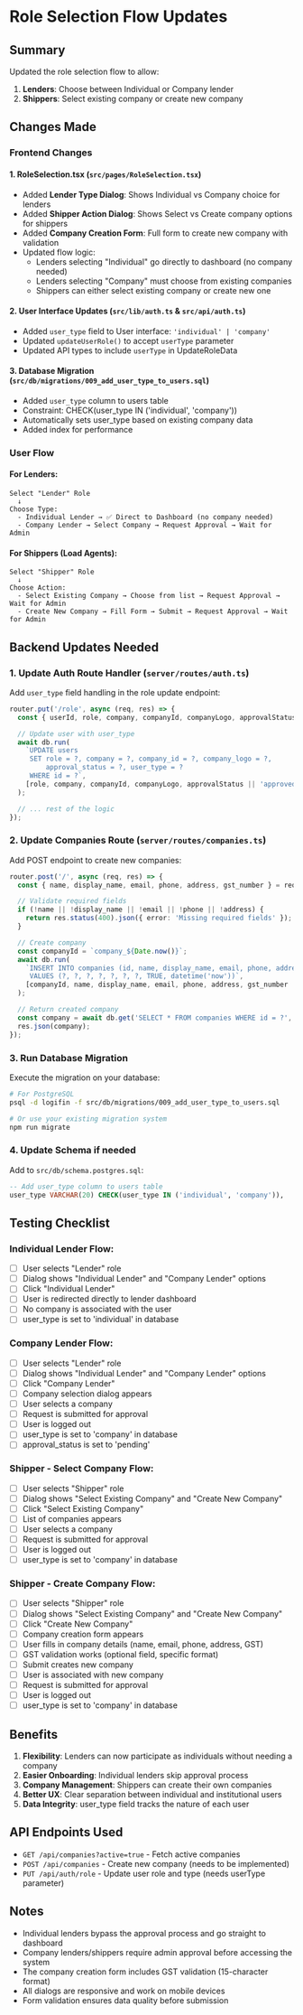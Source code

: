 # Role Selection Flow Updates

## Summary
Updated the role selection flow to allow:
1. **Lenders**: Choose between Individual or Company lender
2. **Shippers**: Select existing company or create new company

## Changes Made

### Frontend Changes

#### 1. RoleSelection.tsx (`src/pages/RoleSelection.tsx`)
- Added **Lender Type Dialog**: Shows Individual vs Company choice for lenders
- Added **Shipper Action Dialog**: Shows Select vs Create company options for shippers
- Added **Company Creation Form**: Full form to create new company with validation
- Updated flow logic:
  - Lenders selecting "Individual" go directly to dashboard (no company needed)
  - Lenders selecting "Company" must choose from existing companies
  - Shippers can either select existing company or create new one

#### 2. User Interface Updates (`src/lib/auth.ts` & `src/api/auth.ts`)
- Added `user_type` field to User interface: `'individual' | 'company'`
- Updated `updateUserRole()` to accept `userType` parameter
- Updated API types to include `userType` in UpdateRoleData

#### 3. Database Migration (`src/db/migrations/009_add_user_type_to_users.sql`)
- Added `user_type` column to users table
- Constraint: CHECK(user_type IN ('individual', 'company'))
- Automatically sets user_type based on existing company data
- Added index for performance

### User Flow

#### For Lenders:
```
Select "Lender" Role
  ↓
Choose Type:
  - Individual Lender → ✅ Direct to Dashboard (no company needed)
  - Company Lender → Select Company → Request Approval → Wait for Admin
```

#### For Shippers (Load Agents):
```
Select "Shipper" Role
  ↓
Choose Action:
  - Select Existing Company → Choose from list → Request Approval → Wait for Admin
  - Create New Company → Fill Form → Submit → Request Approval → Wait for Admin
```

## Backend Updates Needed

### 1. Update Auth Route Handler (`server/routes/auth.ts`)

Add `user_type` field handling in the role update endpoint:

```typescript
router.put('/role', async (req, res) => {
  const { userId, role, company, companyId, companyLogo, approvalStatus, userType } = req.body;

  // Update user with user_type
  await db.run(
    `UPDATE users
     SET role = ?, company = ?, company_id = ?, company_logo = ?,
         approval_status = ?, user_type = ?
     WHERE id = ?`,
    [role, company, companyId, companyLogo, approvalStatus || 'approved', userType, userId]
  );

  // ... rest of the logic
});
```

### 2. Update Companies Route (`server/routes/companies.ts`)

Add POST endpoint to create new companies:

```typescript
router.post('/', async (req, res) => {
  const { name, display_name, email, phone, address, gst_number } = req.body;

  // Validate required fields
  if (!name || !display_name || !email || !phone || !address) {
    return res.status(400).json({ error: 'Missing required fields' });
  }

  // Create company
  const companyId = `company_${Date.now()}`;
  await db.run(
    `INSERT INTO companies (id, name, display_name, email, phone, address, gst_number, is_active, created_at)
     VALUES (?, ?, ?, ?, ?, ?, ?, TRUE, datetime('now'))`,
    [companyId, name, display_name, email, phone, address, gst_number || null]
  );

  // Return created company
  const company = await db.get('SELECT * FROM companies WHERE id = ?', [companyId]);
  res.json(company);
});
```

### 3. Run Database Migration

Execute the migration on your database:

```bash
# For PostgreSQL
psql -d logifin -f src/db/migrations/009_add_user_type_to_users.sql

# Or use your existing migration system
npm run migrate
```

### 4. Update Schema if needed

Add to `src/db/schema.postgres.sql`:

```sql
-- Add user_type column to users table
user_type VARCHAR(20) CHECK(user_type IN ('individual', 'company')),
```

## Testing Checklist

### Individual Lender Flow:
- [ ] User selects "Lender" role
- [ ] Dialog shows "Individual Lender" and "Company Lender" options
- [ ] Click "Individual Lender"
- [ ] User is redirected directly to lender dashboard
- [ ] No company is associated with the user
- [ ] user_type is set to 'individual' in database

### Company Lender Flow:
- [ ] User selects "Lender" role
- [ ] Dialog shows "Individual Lender" and "Company Lender" options
- [ ] Click "Company Lender"
- [ ] Company selection dialog appears
- [ ] User selects a company
- [ ] Request is submitted for approval
- [ ] User is logged out
- [ ] user_type is set to 'company' in database
- [ ] approval_status is set to 'pending'

### Shipper - Select Company Flow:
- [ ] User selects "Shipper" role
- [ ] Dialog shows "Select Existing Company" and "Create New Company"
- [ ] Click "Select Existing Company"
- [ ] List of companies appears
- [ ] User selects a company
- [ ] Request is submitted for approval
- [ ] User is logged out
- [ ] user_type is set to 'company' in database

### Shipper - Create Company Flow:
- [ ] User selects "Shipper" role
- [ ] Dialog shows "Select Existing Company" and "Create New Company"
- [ ] Click "Create New Company"
- [ ] Company creation form appears
- [ ] User fills in company details (name, email, phone, address, GST)
- [ ] GST validation works (optional field, specific format)
- [ ] Submit creates new company
- [ ] User is associated with new company
- [ ] Request is submitted for approval
- [ ] User is logged out
- [ ] user_type is set to 'company' in database

## Benefits

1. **Flexibility**: Lenders can now participate as individuals without needing a company
2. **Easier Onboarding**: Individual lenders skip approval process
3. **Company Management**: Shippers can create their own companies
4. **Better UX**: Clear separation between individual and institutional users
5. **Data Integrity**: user_type field tracks the nature of each user

## API Endpoints Used

- `GET /api/companies?active=true` - Fetch active companies
- `POST /api/companies` - Create new company (needs to be implemented)
- `PUT /api/auth/role` - Update user role and type (needs userType parameter)

## Notes

- Individual lenders bypass the approval process and go straight to dashboard
- Company lenders/shippers require admin approval before accessing the system
- The company creation form includes GST validation (15-character format)
- All dialogs are responsive and work on mobile devices
- Form validation ensures data quality before submission

